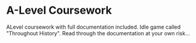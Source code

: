 # A-Level Coursework
ALevel coursework with full documentation included.
Idle game called "Throughout History".
Read through the documentation at your own risk...
